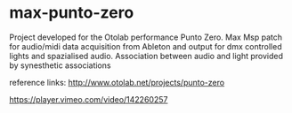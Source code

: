 # max-punto-zero

Project developed for the Otolab performance Punto Zero.
Max Msp patch for audio/midi data acquisition from Ableton and output for dmx controlled lights and spazialised audio.
Association between audio and light provided by synesthetic associations

reference links:
http://www.otolab.net/projects/punto-zero

https://player.vimeo.com/video/142260257
